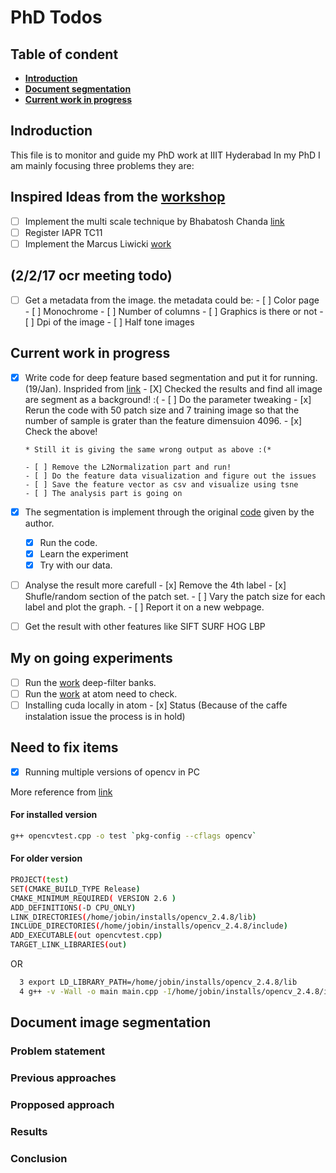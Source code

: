 # PhD Todos

## Table of condent
* **[Introduction](#introduction)**
* **[Document segmentation](#document-image-segmentation)**
* **[Current work in progress](#current-work-in-progress)**

## Indroduction

This file is to monitor and guide my PhD work at IIIT Hyderabad
In my PhD I am mainly focusing three problems they are:

## Inspired Ideas from the [workshop](http://cvit.iiit.ac.in/SSDA/)
- [ ] Implement the multi scale technique by Bhabatosh Chanda [link](https://cs.stanford.edu/~acoates/papers/wangwucoatesng_icpr2012.pdf)
- [ ] Register IAPR TC11 
- [ ] Implement the Marcus Liwicki [work](https://github.com/seuretm/N-light-N)

## (2/2/17 ocr meeting todo)
- [ ] Get a metadata from the image. the metadata could be:
      - [ ] Color page
      - [ ] Monochrome
      - [ ] Number of columns
      - [ ] Graphics is there or not
      - [ ] Dpi of the image
      - [ ] Half tone images

## Current work in progress

- [x] Write code for deep feature based segmentation and put it for running.(19/Jan). Insprided from [link](https://arxiv.org/pdf/1411.6836v1.pdf)
      - [X] Checked the results and find all image are segment as a background! :(
      - [ ] Do the parameter tweaking
      - [x] Rerun the code with 50 patch size and 7 training image so that the number of sample is grater than the feature dimensuion 4096.
      - [x] Check the above!
      
      * Still it is giving the same wrong output as above :(*
      
      - [ ] Remove the L2Normalization part and run!
      - [ ] Do the feature data visualization and figure out the issues
      - [ ] Save the feature vector as csv and visualize using tsne
      - [ ] The analysis part is going on
- [x]  The segmentation is implement through the original [code](https://github.com/mcimpoi/deep-fbanks) given by the author.
      - [x] Run the code.
      - [x] Learn the experiment
      - [x] Try with our data.
- [ ] Analyse the result more carefull
      - [x] Remove the 4th label
      - [x] Shufle/random section of the patch set.
      - [ ] Vary the patch size for each label and plot the graph.
      - [ ] Report it on a new webpage.
      
  
            
- [ ] Get the result with other features like SIFT SURF HOG LBP 

## My on going experiments
- [ ] Run the [work](https://github.com/mcimpoi/deep-fbanks) deep-filter banks. 
- [ ] Run the [work](https://github.com/HyeonwooNoh/DeconvNet) at atom need to check.
- [ ] Installing cuda locally in atom 
      - [x] Status (Because of the caffe instalation issue the process is in hold)

## Need to fix items
- [x] Running multiple versions of opencv in PC

More reference from [link](http://code.litomisky.com/2014/03/09/how-to-have-multiple-versions-of-the-same-library-side-by-side/)

#### For installed version
```bash
g++ opencvtest.cpp -o test `pkg-config --cflags opencv` 
```
#### For older version
```bash
PROJECT(test)
SET(CMAKE_BUILD_TYPE Release)
CMAKE_MINIMUM_REQUIRED( VERSION 2.6 )
ADD_DEFINITIONS(-D CPU_ONLY)
LINK_DIRECTORIES(/home/jobin/installs/opencv_2.4.8/lib)
INCLUDE_DIRECTORIES(/home/jobin/installs/opencv_2.4.8/include)
ADD_EXECUTABLE(out opencvtest.cpp)
TARGET_LINK_LIBRARIES(out)


```
OR
``` bash
  3 export LD_LIBRARY_PATH=/home/jobin/installs/opencv_2.4.8/lib
  4 g++ -v -Wall -o main main.cpp -I/home/jobin/installs/opencv_2.4.8/include/opencv -I/home/jobin/installs/opencv_2.4.8/include -L /home/jobin/ins    talls/opencv_2.4.8/lib -Wl,--start-group -lopencv_shape -lopencv_stitching -lopencv_objdetect -lopencv_superres -lopencv_videostab -lopencv_cal    ib3d -lopencv_features2d -lopencv_highgui -lopencv_videoio -lopencv_imgcodecs -lopencv_video -lopencv_photo -lopencv_ml -lopencv_imgproc -lopen    cv_flann -lopencv_core -Wl,--end-group
```


## Document image segmentation

### Problem statement

### Previous approaches

### Propposed approach

### Results

### Conclusion




